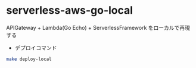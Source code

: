 # serverless-aws-go-local
APIGateway + Lambda(Go Echo) + ServerlessFramework をローカルで再現する

- デプロイコマンド
```sh
make deploy-local
```
